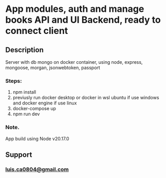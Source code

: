 # App modules, auth and manage books API and UI Backend, ready to connect client
## Description
Server with db mongo on docker container, using node, express, mongoose, morgan, jsonwebtoken, passport
### Steps:
1. npm install
2. previusly run docker desktop or docker in wsl ubuntu if use windows and docker engine if use linux
3. docker-compose up
4. npm run dev

### Note.
App build using Node v20.17.0

## Support 
### luis.ca0804@gmail.com
